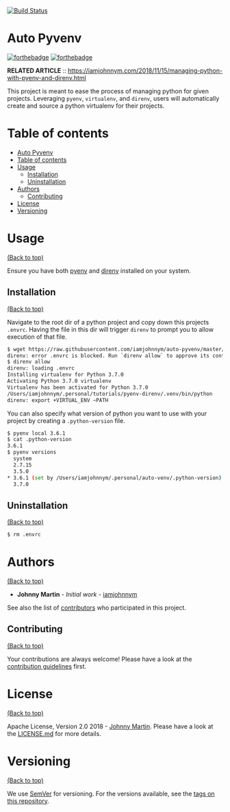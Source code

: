 [![Build Status](https://travis-ci.com/iamjohnnym/auto-pyvenv.svg?branch=master)](https://travis-ci.com/iamjohnnym/auto-pyvenv)
# Auto Pyvenv
[![forthebadge](https://forthebadge.com/images/badges/uses-badges.svg)](https://forthebadge.com)
[![forthebadge](https://forthebadge.com/images/badges/60-percent-of-the-time-works-every-time.svg)](https://forthebadge.com)

**RELATED ARTICLE** :: https://iamjohnnym.com/2018/11/15/managing-python-with-pyenv-and-direnv.html

This project is meant to ease the process of managing python for given projects.  Leveraging `pyenv`, `virtualenv`, and `direnv`, users will automatically create and source a python virtualenv for their projects.

# Table of contents

- [Auto Pyvenv](#auto-pyvenv)
- [Table of contents](#table-of-contents)
- [Usage](#usage)
    - [Installation](#installation)
    - [Uninstallation](#uninstallation)
- [Authors](#authors)
    - [Contributing](#contributing)
- [License](#license)
- [Versioning](#versioning)

# Usage

[(Back to top)](#table-of-contents)

Ensure you have both [pyenv](https://github.com/pyenv/pyenv) and [direnv](https://direnv.net/) installed on your system.

## Installation

[(Back to top)](#table-of-contents)

Navigate to the root dir of a python project and copy down this projects `.envrc`.  Having the file in this dir will trigger `direnv` to prompt you to allow execution of that file.

```sh
$ wget https://raw.githubusercontent.com/iamjohnnym/auto-pyvenv/master/.envrc
direnv: error .envrc is blocked. Run `direnv allow` to approve its content.
$ direnv allow
direnv: loading .envrc
Installing virtualenv for Python 3.7.0
Activating Python 3.7.0 virtualenv
Virtualenv has been activated for Python 3.7.0
/Users/iamjohnnym/.personal/tutorials/pyenv-direnv/.venv/bin/python
direnv: export +VIRTUAL_ENV ~PATH
```

You can also specify what version of python you want to use with your project by creating a `.python-version` file.

```sh
$ pyenv local 3.6.1
$ cat .python-version
3.6.1
$ pyenv versions
  system
  2.7.15
  3.5.0
* 3.6.1 (set by /Users/iamjohnnym/.personal/auto-venv/.python-version)
  3.7.0
```

## Uninstallation

[(Back to top)](#table-of-contents)

```sh
$ rm .envrc
```

# Authors
[(Back to top)](#table-of-contents)

* **Johnny Martin** - *Initial work* - [iamjohnnym](https://github.com/iamjohnnym)

See also the list of [contributors](https://github.com/iamjohnnym/auto-pyvenv/contributors) who participated in this project.

## Contributing

[(Back to top)](#table-of-contents)

Your contributions are always welcome! Please have a look at the [contribution guidelines](.github/CONTRIBUTING.md) first.

# License

[(Back to top)](#table-of-contents)

Apache License, Version 2.0 2018 - [Johnny Martin](https://github.com/iamjohnnym/). Please have a look at the [LICENSE.md](LICENSE.md) for more details.

# Versioning
[(Back to top)](#table-of-contents)

We use [SemVer](http://semver.org/) for versioning. For the versions available, see the [tags on this repository](https://github.com/iamjohnnym/auto-pyvenv/tags).
